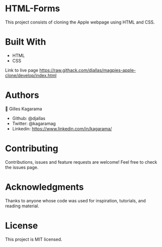 # HTML-Forms
This project consists of cloning the Apple webpage using HTML and CSS.

# Built With
- HTML
- CSS

Link to live page
https://raw.githack.com/djallas/magpies-apple-clone/develop/index.html

# Authors
👤 Gilles Kagarama

- Github: @djallas
- Twitter: @kagaramag
- Linkedin: https://www.linkedin.com/in/kagarama/

# Contributing
Contributions, issues and feature requests are welcome!
Feel free to check the issues page.

# Acknowledgments
Thanks to anyone whose code was used for inspiration, tutorials, and reading material.


# License
This project is MIT licensed.
